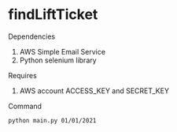 # findLiftTicket

Dependencies
1. AWS Simple Email Service
2. Python selenium library

Requires
1. AWS account ACCESS_KEY and SECRET_KEY

Command
```
python main.py 01/01/2021 
```
